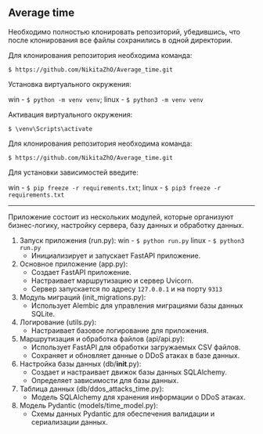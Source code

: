 Average time
---

Необходимо полностью клонировать репозиторий, убедившись, что после клонирования все файлы сохранились в одной директории.

Для клонирования репозитория необходима команда:

`$ https://github.com/NikitaZhO/Average_time.git`

Установка виртуального окружения:

win - `$ python -m venv venv`; 
linux - `$ python3 -m venv venv`

Активация виртуального окружения:

`$ \venv\Scripts\activate`

Для клонирования репозитория необходима команда:

`$ https://github.com/NikitaZhO/Average_time.git`

Для установки зависимостей введите:

win - `$ pip freeze -r requirements.txt`; 
linux - `$ pip3 freeze -r requirements.txt`

---

Приложение состоит из нескольких модулей, которые организуют бизнес-логику, настройку сервера, 
базу данных и обработку данных.

1. Запуск приложения (run.py):
    win - `$ python run.py`
    linux - `$ python3 run.py`
   - Инициализирует и запускает FastAPI приложение.
2. Основное приложение (app.py):
   - Создает FastAPI приложение.
   - Настраивает маршрутизацию и сервер Uvicorn.
   - Сервер запускается по адресу `127.0.0.1` и на порту `9313`
3. Модуль миграций (init_migrations.py):
   - Использует Alembic для управления миграциями базы данных SQLite.
4. Логирование (utils.py):
   - Настраивает базовое логирование для приложения.
5. Маршрутизация и обработка файлов (api/api.py):
   - Использует FastAPI для обработки загружаемых CSV файлов.
   - Сохраняет и обновляет данные о DDoS атаках в базе данных.
6. Настройка базы данных (db/__init__.py):
   - Создает и настраивает движок базы данных SQLAlchemy.
   - Определяет зависимости для базы данных.
7. Таблица данных (db/ddos_attacks_time.py):
   - Модель SQLAlchemy для хранения информации о DDoS атаках.
8. Модель Pydantic (models/time_model.py):
   - Схемы данных Pydantic для обеспечения валидации и сериализации данных.
   